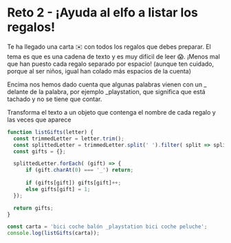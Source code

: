# Reto 2 - ¡Ayuda al elfo a listar los regalos!

Te ha llegado una carta ✉️ con todos los regalos que debes preparar. 
El tema es que es una cadena de texto y es muy difícil de leer 😱. 
¡Menos mal que han puesto cada regalo separado por espacio! 
(aunque ten cuidado, porque al ser niños, igual han colado más espacios de la cuenta)

Encima nos hemos dado cuenta que algunas palabras vienen con un _ delante de la palabra,
por ejemplo _playstation, que significa que está tachado y no se tiene que contar.

Transforma el texto a un objeto que contenga el nombre de cada regalo y las veces que aparece

```jsx harmony
function listGifts(letter) {
  const trimmedLetter = letter.trim();
  const splittedLetter = trimmedLetter.split(' ').filter( split => split );
  const gifts = {};

  splittedLetter.forEach( (gift) => {
      if (gift.charAt(0) === '_') return;
  
      if (gifts[gift]) gifts[gift]++;
      else gifts[gift] = 1;
  });

  return gifts;
}

const carta = 'bici coche balón _playstation bici coche peluche';
console.log(listGifts(carta));
```